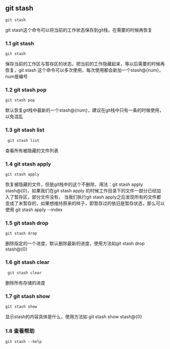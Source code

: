 ## git stash
```
git stash
```
git stash这个命令可以将当前的工作状态保存到git栈，在需要的时候再恢复

### 1.1 git stash 
```
git stash 
```
保存当前的工作区与暂存区的状态，把当前的工作隐藏起来，等以后需要的时候再恢复，git stash 这个命令可以多次使用，每次使用都会新加一个stash@{num}，num是编号

### 1.2 git stash pop

```
git stash pop
```
默认恢复git栈中最新的一个stash@{num}，建议在git栈中只有一条的时候使用，以免混乱
### 1.3 git stash list

```
 git stash list
```
查看所有被隐藏的文件列表
### 1.4 git stash apply

```
git stash apply
```
恢复被隐藏的文件，但是git栈中的这个不删除，用法：git stash apply stash@{0}，如果我们在git stash apply 的时候工作目录下的文件一部分已经加入了暂存区，部分文件没有，
当我们执行git stash apply之后发现所有的文件都变成了未暂存的，如果想维持原来的样子，即暂存过的依旧是暂存状态，那么可以使用 git stash apply --index
### 1.5 git stash drop

```
git stash drop
```
删除指定的一个进度，默认删除最新的进度，使用方法如git stash drop stash@{0}
### 1.6 git stash clear 

```
 git stash clear 
```
删除所有存储的进度
### 1.7 git stash show
```
git stash show
```
显示stash的内容具体是什么，使用方法如 git stash show stash@{0}
### 1.8 查看帮助

```
git stash --help
```
